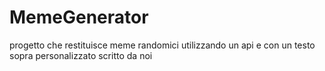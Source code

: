 # MemeGenerator
progetto che restituisce meme randomici utilizzando un api e con un testo sopra personalizzato scritto da noi
